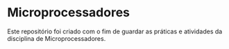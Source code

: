 # Microprocessadores
Este repositório foi criado com o fim de guardar as práticas e atividades da disciplina de Microprocessadores.
